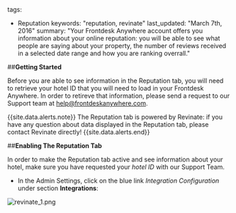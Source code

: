 tags: 
  - Reputation
keywords: "reputation, revinate"
last_updated: "March 7th, 2016"
summary: "Your Frontdesk Anywhere account offers you information about your online reputation: you will be able to see what people are saying about your property, the number of reviews received in a selected date range and how you are ranking overrall."  


##**Getting Started**  

Before you are able to see information in the Reputation tab, you will need to retrieve your hotel ID that you will need to load in your Frontdesk Anywhere. In order to retireve that information, please send a request to our Support team at help@frontdeskanywhere.com.  

{{site.data.alerts.note}} The Reputation tab is powered by Revinate: if you have any question about data displayed in the Reputation tab, please contact Revinate directly! {{site.data.alerts.end}}  


##**Enabling The Reputation Tab**  

In order to make the Reputation tab active and see information about your hotel, make sure you have requested your _hotel ID_ with our Support Team.  

- In the Admin Settings, click on the blue link _Integration Configuration_ under section **Integrations**:  

![revinate_1.png]({{site.baseurl}}/images/revinate_1.png)

